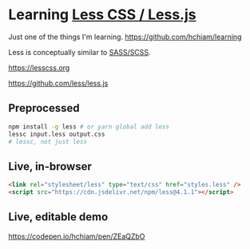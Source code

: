 # Learning [Less CSS / Less.js](https://lesscss.org)

Just one of the things I'm learning. https://github.com/hchiam/learning

Less is conceptually similar to [SASS/SCSS](https://github.com/hchiam/learning-sass).

https://lesscss.org

https://github.com/less/less.js

## Preprocessed

```sh
npm install -g less # or yarn global add less
lessc input.less output.css
# lessc, not just less
```

## Live, in-browser

```html
<link rel="stylesheet/less" type="text/css" href="styles.less" />
<script src="https://cdn.jsdelivr.net/npm/less@4.1.1"></script>
```

## Live, editable demo

https://codepen.io/hchiam/pen/ZEaQZbO
